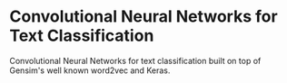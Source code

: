 # Convolutional Neural Networks for Text Classification

Convolutional Neural Networks for text classification built on top of Gensim's well known word2vec and Keras.
